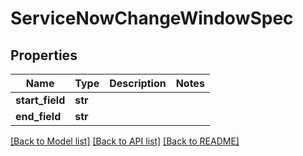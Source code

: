 # ServiceNowChangeWindowSpec

## Properties
Name | Type | Description | Notes
------------ | ------------- | ------------- | -------------
**start_field** | **str** |  | 
**end_field** | **str** |  | 

[[Back to Model list]](../README.md#documentation-for-models) [[Back to API list]](../README.md#documentation-for-api-endpoints) [[Back to README]](../README.md)

